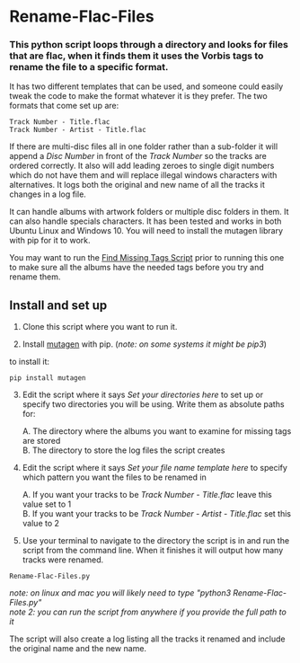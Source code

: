 # Rename-Flac-Files
### This python script loops through a directory and looks for files that are flac, when it finds them it uses the Vorbis tags to rename the file to a specific format.

It has two different templates that can be used, and someone could easily tweak the code to make the format whatever it is they prefer. The two formats that come set up are:

```
Track Number - Title.flac
Track Number - Artist - Title.flac
```
If there are multi-disc files all in one folder rather than a sub-folder it will append a _Disc Number_ in front of the _Track Number_ so the tracks are ordered correctly. It also will add leading zeroes to single digit numbers which do not have them and will replace illegal windows characters with alternatives. It logs both the original and new name of all the tracks it changes in a log file. 

It can handle albums with artwork folders or multiple disc folders in them. It can also handle specials characters. It has been tested and works in both Ubuntu Linux and Windows 10. You will need to install the mutagen library with pip for it to work.

You may want to run the [Find Missing Tags Script](https://github.com/spinfast319/Find-Missing-Tags) prior to running this one to make sure all the albums have the needed tags before you try and rename them.

## Install and set up
1) Clone this script where you want to run it.

2) Install [mutagen](https://pypi.org/project/mutagen/) with pip. (_note: on some systems it might be pip3_) 

to install it:

```
pip install mutagen
```

3) Edit the script where it says _Set your directories here_ to set up or specify two directories you will be using. Write them as absolute paths for:

    A. The directory where the albums you want to examine for missing tags are stored  
    B. The directory to store the log files the script creates  

4) Edit the script where it says _Set your file name template here_ to specify which pattern you want the files to be renamed in 

    A. If you want your tracks to be _Track Number - Title.flac_ leave this value set to 1  
    B. If you want your tracks to be _Track Number - Artist - Title.flac_ set this value to 2

5) Use your terminal to navigate to the directory the script is in and run the script from the command line.  When it finishes it will output how many tracks were renamed.

```
Rename-Flac-Files.py
```

_note: on linux and mac you will likely need to type "python3 Rename-Flac-Files.py"_  
_note 2: you can run the script from anywhere if you provide the full path to it_

The script will also create a log listing all the tracks it renamed and include the original name and the new name.  
